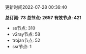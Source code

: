 更新时间2022-07-28 00:36:40

**总订阅: 73**
**总节点: 2657**
**有效节点: 421**
- ss节点: 310
- v2ray节点: 58
- trojan节点: 52
- ssr节点: 1
